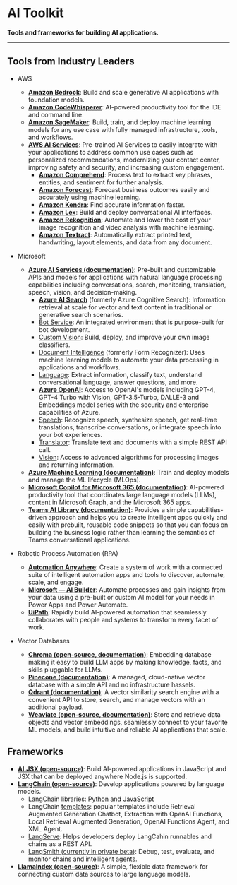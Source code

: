 # AI Toolkit
**Tools and frameworks for building AI applications.**

---------------------------------------------------------

## Tools from Industry Leaders
* AWS
    + **[Amazon Bedrock](https://aws.amazon.com/bedrock/)**: Build and scale generative AI applications with foundation models.
    + **[Amazon CodeWhisperer](https://aws.amazon.com/codewhisperer/)**: AI-powered productivity tool for the IDE and command line.
    + **[Amazon SageMaker](https://aws.amazon.com/sagemaker/)**: Build, train, and deploy machine learning models for any use case with fully managed infrastructure, tools, and workflows.
    + **[AWS AI Services](https://aws.amazon.com/machine-learning/ai-services/)**: Pre-trained AI Services to easily integrate with your applications to address common use cases such as personalized recommendations, modernizing your contact center, improving safety and security, and increasing custom engagement.
        + **[Amazon Comprehend](https://aws.amazon.com/comprehend/?c=ml&sec=srv)**: Process text to extract key phrases, entities, and sentiment for further analysis.        
        + **[Amazon Forecast](https://aws.amazon.com/forecast/?c=ml&sec=srv)**: Forecast business outcomes easily and accurately using machine learning.
        + **[Amazon Kendra](https://aws.amazon.com/kendra/?c=ml&sec=srv)**: Find accurate information faster.
        + **[Amazon Lex](https://aws.amazon.com/lex/?c=ml&sec=srv)**: Build and deploy conversational AI interfaces.
        + **[Amazon Rekognition](https://aws.amazon.com/rekognition/?c=ml&sec=srv)**: Automate and lower the cost of your image recognition and video analysis with machine learning.
        + **[Amazon Textract](https://aws.amazon.com/textract/?c=ml&sec=srv)**: Automatically extract printed text, handwriting, layout elements, and data from any document.

* Microsoft
    + **[Azure AI Services (documentation)](https://learn.microsoft.com/en-us/azure/ai-services/)**: Pre-built and customizable APIs and models for applications with natural language processing capabilities including conversations, search, monitoring, translation, speech, vision, and decision-making.
      +   **[Azure AI Search](https://learn.microsoft.com/en-us/azure/search/)** (formerly Azure Cognitive Search): Information retrieval at scale for vector and text content in traditional or generative search scenarios.
      +   [Bot Service](https://learn.microsoft.com/en-us/azure/bot-service/?view=azure-bot-service-4.0): An integrated environment that is purpose-built for bot development.
      +   [Custom Vision](https://learn.microsoft.com/en-us/azure/ai-services/custom-vision-service/): Build, deploy, and improve your own image classifiers.
      +   [Document Intelligence](https://learn.microsoft.com/en-us/azure/ai-services/document-intelligence/?view=doc-intel-4.0.0) (formerly Form Recognizer): Uses machine learning models to automate your data processing in applications and workflows.
      +   [Language](https://learn.microsoft.com/en-us/azure/ai-services/language-service/): Extract information, classify text, understand conversational language, answer questions, and more.
      +   **[Azure OpenAI](https://learn.microsoft.com/en-us/azure/ai-services/openai/)**: Access to OpenAI's models including GPT-4, GPT-4 Turbo with Vision, GPT-3.5-Turbo, DALLE-3 and Embeddings model series with the security and enterprise capabilities of Azure.
      +   [Speech](https://learn.microsoft.com/en-us/azure/ai-services/language-service/): Recognize speech, synthesize speech, get real-time translations, transcribe conversations, or integrate speech into your bot experiences.
      +   [Translator](https://learn.microsoft.com/en-us/azure/ai-services/translator/): Translate text and documents with a simple REST API call.
      +   [Vision](https://learn.microsoft.com/en-us/azure/ai-services/computer-vision/): Access to advanced algorithms for processing images and returning information.
    + **[Azure Machine Learning (documentation)](https://learn.microsoft.com/en-us/azure/machine-learning/?view=azureml-api-2)**: Train and deploy models and manage the ML lifecycle (MLOps).
    + **[Microsoft Copilot for Microsoft 365 (documentation)](https://learn.microsoft.com/en-us/microsoft-365-copilot/)**: AI-powered productivity tool that coordinates large language models (LLMs), content in Microsoft Graph, and the Microsoft 365 apps.
    + **[Teams AI Library (documentation)](https://learn.microsoft.com/en-us/microsoftteams/platform/bots/how-to/teams%20conversational%20ai/teams-conversation-ai-overview)**: Provides a simple capabilities-driven approach and helps you to create intelligent apps quickly and easily with prebuilt, reusable code snippets so that you can focus on building the business logic rather than learning the semantics of Teams conversational applications.

* Robotic Process Automation (RPA)
    + **[Automation Anywhere](https://www.automationanywhere.com/products/automation-ai)**: Create a system of work with a connected suite of intelligent automation apps and tools to discover, automate, scale, and engage.
    + **[Microsoft — AI Builder](https://www.uipath.com/automation/ai-and-rpa)**: Automate processes and gain insights from your data using a pre-built or custom AI model for your needs in Power Apps and Power Automate.
    + **[UiPath](https://www.uipath.com/automation/ai-and-rpa)**: Rapidly build AI-powered automation that seamlessly collaborates with people and systems to transform every facet of work.

* Vector Databases
    + **[Chroma (open-source, documentation)](https://docs.trychroma.com/)**: Embedding database making it easy to build LLM apps by making knowledge, facts, and skills pluggable for LLMs.
    + **[Pinecone (documentation)](https://docs.pinecone.io/docs/overview)**: A managed, cloud-native vector database with a simple API and no infrastructure hassels.
    + **[Qdrant (documentation)](https://qdrant.tech/documentation/)**: A vector similarity search engine with a convenient API to store, search, and manage vectors with an additional payload.
    + **[Weaviate (open-source, documentation)](https://weaviate.io/developers/weaviate)**: Store and retrieve data objects and vector embeddings, seamlessly connect to your favorite ML models, and build intuitive and reliable AI applications that scale.


## Frameworks
+ **[AI.JSX (open-source)](https://www.fixie.ai/docs)**: Build AI-powered applications in JavaScript and JSX that can be deployed anywhere Node.js is supported.
+ **[LangChain (open-source)](https://python.langchain.com/docs/get_started/introduction)**: Develop applications powered by language models.
    +   LangChain libraries: [Python](https://python.langchain.com/docs/get_started/installation) and [JavaScript](https://js.langchain.com/docs/get_started/introduction)
    +   LangChain [templates](https://python.langchain.com/docs/templates): popular templates include Retrieval Augmented Generation Chatbot, Extraction with OpenAI Functions, Local Retrieval Augmented Generation, OpenAI Functions Agent, and XML Agent.
    +   [LangServe](https://github.com/langchain-ai/langserve): Helps developers deploy LangCahin runnables and chains as a REST API.
    +   [LangSmith (currently in private beta)](https://docs.smith.langchain.com/): Debug, test, evaluate, and monitor chains and intelligent agents.
+ **[LlamaIndex (open-source)](https://www.llamaindex.ai/)**: A simple, flexible data framework for connecting custom data sources to large language models.
